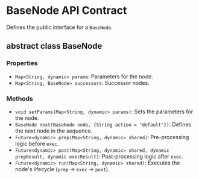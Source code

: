 # BaseNode API Contract

Defines the public interface for a `BaseNode`.

## abstract class BaseNode

### Properties
- `Map<String, dynamic> params`: Parameters for the node.
- `Map<String, BaseNode> successors`: Successor nodes.

### Methods
- `void setParams(Map<String, dynamic> params)`: Sets the parameters for the node.
- `BaseNode next(BaseNode node, {String action = "default"})`: Defines the next node in the sequence.
- `Future<dynamic> prep(Map<String, dynamic> shared)`: Pre-processing logic before `exec`.
- `Future<dynamic> post(Map<String, dynamic> shared, dynamic prepResult, dynamic execResult)`: Post-processing logic after `exec`.
- `Future<dynamic> run(Map<String, dynamic> shared)`: Executes the node's lifecycle (`prep` -> `exec` -> `post`).
